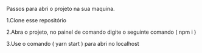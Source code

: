 Passos para abri o projeto na sua maquina.

1.Clone esse repositório

2.Abra o projeto, no painel de comando digite o seguinte comando ( npm i )

3.Use o comando ( yarn start ) para abri no localhost